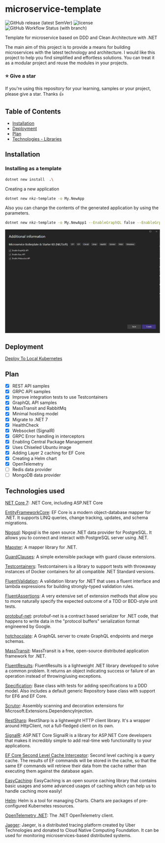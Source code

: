 # microservice-template

![GitHub release (latest SemVer)](https://img.shields.io/github/v/release/nkz-soft/microservice-template?style=flat-square)
![license](https://img.shields.io/github/license/nkz-soft/microservice-template?style=flat-square)
![GitHub Workflow Status (with branch)](https://img.shields.io/github/actions/workflow/status/nkz-soft/microservice-template/build-by-tag.yaml)

Template for microservice based on DDD and Clean Architecture with .NET

The main aim of this project is to provide a means for building microservices with the latest technology and architecture.
I would like this project to help you find simplified and effortless solutions. You can treat it as a modular project and reuse the modules in your projects.

### ⭐ Give a star

If you're using this repository for your learning, samples or your project, please give a star. Thanks :+1:

## Table of Contents

- [Installation](#installation)
- [Deployment](#deployment)
- [Plan](#plan)
- [Technologies - Libraries](#technologies-used)

## Installation

### Installing as a template

```bash
dotnet new install  .\ 
```

Creating a new application

```bash
dotnet new nkz-template -o My.NewApp
```
Also you can change the contents of the generated application by using the parameters.

```bash
dotnet new nkz-template -o My.NewApp1 --EnableGraphQL false --EnableGrpc false --EnableSignalR false 
```

![image](https://raw.githubusercontent.com/nkz-soft/microservice-template/main/.github/images/2023-01-15_13-32-15.png)

## Deployment

[Deploy To Local Kubernetes](./deployment/k8s/README.md)

## Plan

- [x] REST API samples
- [x] GRPC API samples
- [x] Improve integration tests to use Testcontainers
- [x] GraphQL API samples
- [x] MassTransit and RabbitMq
- [x] Minimal hosting model
- [x] Migrate to .NET 7
- [x] HealthCheck
- [x] Websocket (SignalR) 
- [x] GRPC Error handling in interceptors
- [x] Enabling Central Package Management
- [x] Uses Chiseled Ubuntu image
- [x] Adding Layer 2 caching for EF Core
- [x] Creating a Helm chart
- [x] OpenTelemetry
- [ ] Redis data provider
- [ ] MongoDB data provider

## Technologies used

[NET Core 7](https://dotnet.microsoft.com/en-us/download/dotnet/7.0): .NET Core, including ASP.NET Core

[EntityFrameworkCore](https://github.com/dotnet/efcore): EF Core is a modern object-database mapper for .NET. It supports LINQ queries, change tracking, updates, and schema migrations.

[Npgsql](https://github.com/npgsql/npgsql): Npgsql is the open source .NET data provider for PostgreSQL. It allows you to connect and interact with PostgreSQL server using .NET.

[Mapster](https://github.com/MapsterMapper/Mapster): A mapper library for .NET.

[GuardClauses](https://github.com/ardalis/GuardClauses): A simple extensible package with guard clause extensions.

[Testcontainers](https://github.com/testcontainers/testcontainers-dotnet): Testcontainers is a library to support tests with throwaway instances of Docker containers for all compatible .NET Standard versions.

[FluentValidation](https://github.com/FluentValidation/FluentValidation): A validation library for .NET that uses a fluent interface and lambda expressions for building strongly-typed validation rules.

[FluentAssertions](https://github.com/fluentassertions/fluentassertions): A very extensive set of extension methods that allow you to more naturally specify the expected outcome of a TDD or BDD-style unit tests.

[protobuf-net](https://github.com/protobuf-net/protobuf-net): protobuf-net is a contract based serializer for .NET code, that happens to write data in the "protocol buffers" serialization format engineered by Google.

[hotchocolate](https://github.com/ChilliCream/hotchocolate): A GraphQL server to create GraphQL endpoints and merge schemas.

[MassTransit](https://github.com/MassTransit/MassTransit): MassTransit is a free, open-source distributed application framework for .NET.

[FluentResults](https://github.com/altmann/FluentResults): FluentResults is a lightweight .NET library developed to solve a common problem. It returns an object indicating success or failure of an operation instead of throwing/using exceptions.

[Specification](https://github.com/ardalis/Specification): Base class with tests for adding specifications to a DDD model. Also includes a default generic Repository base class with support for EF6 and EF Core.

[Scrutor](https://github.com/khellang/Scrutor): Assembly scanning and decoration extensions for Microsoft.Extensions.DependencyInjection.

[RestSharp](https://github.com/restsharp/RestSharp): RestSharp is a lightweight HTTP client library. It's a wrapper around HttpClient, not a full-fledged client on its own.

[SignalR](https://github.com/dotnet/aspnetcore/tree/main/src/SignalR): ASP.NET Core SignalR is a library for ASP.NET Core developers that makes it incredibly simple to add real-time web functionality to your applications.

[EF Core Second Level Cache Interceptor](https://github.com/VahidN/EFCoreSecondLevelCacheInterceptor): Second level caching is a query cache. The results of EF commands will be stored in the cache, so that the same EF commands will retrieve their data from the cache rather than executing them against the database again.

[EasyCaching](https://github.com/dotnetcore/EasyCaching): EasyCaching is an open source caching library that contains basic usages and some advanced usages of caching which can help us to handle caching more easily!

[Helm](https://github.com/helm/helm): Helm is a tool for managing Charts. Charts are packages of pre-configured Kubernetes resources.

[OpenTelemetry .NET](https://github.com/open-telemetry/opentelemetry-dotnet): The .NET OpenTelemetry client.

[Jaeger](https://github.com/jaegertracing/jaeger): Jaeger, is a distributed tracing platform created by Uber Technologies and donated to Cloud Native Computing Foundation. It can be used for monitoring microservices-based distributed systems.
